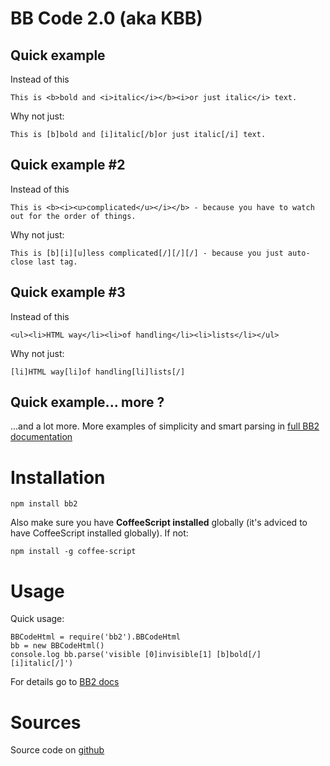 # BB Code 2.0 (aka KBB)
## Quick example
Instead of this

    This is <b>bold and <i>italic</i></b><i>or just italic</i> text.

Why not just:

    This is [b]bold and [i]italic[/b]or just italic[/i] text.

## Quick example #2
Instead of this

    This is <b><i><u>complicated</u></i></b> - because you have to watch out for the order of things.

Why not just:

    This is [b][i][u]less complicated[/][/][/] - because you just auto-close last tag.

## Quick example #3
Instead of this

    <ul><li>HTML way</li><li>of handling</li><li>lists</li></ul>

Why not just:

    [li]HTML way[li]of handling[li]lists[/]

## Quick example... more ?
...and a lot more. More examples of simplicity and smart parsing in [full BB2 documentation](http://doc.ke.mu/doc/bb/the_idea#simpleCode)

# Installation

    npm install bb2

Also make sure you have **CoffeeScript installed** globally (it's adviced to have CoffeeScript installed globally). If not:

    npm install -g coffee-script

# Usage

Quick usage:
```
BBCodeHtml = require('bb2').BBCodeHtml
bb = new BBCodeHtml()
console.log bb.parse('visible [0]invisible[1] [b]bold[/] [i]italic[/]')
```

For details go to [BB2 docs](http://doc.ke.mu/doc/bb)

# Sources

Source code on [github](https://github.com/yosheeck/bb_code_2)

